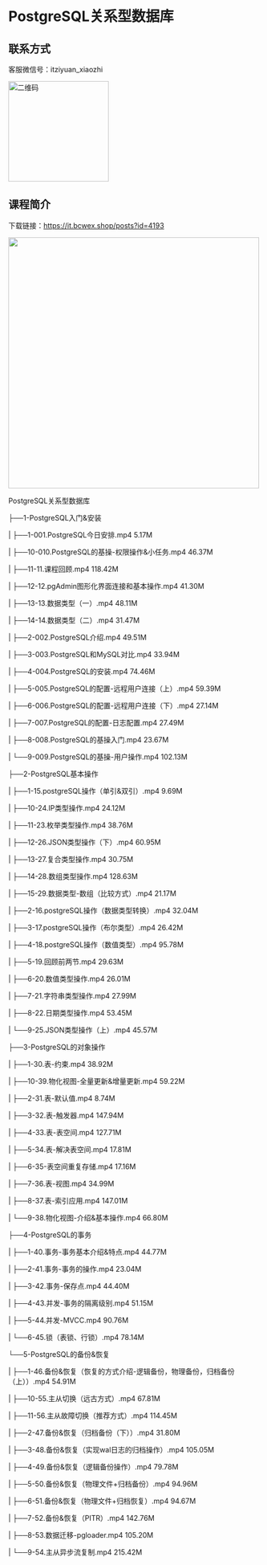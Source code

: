 # PostgreSQL关系型数据库

## 联系方式

客服微信号：itziyuan_xiaozhi

<img src="https://ziyuanyun.oss-cn-guangzhou.aliyuncs.com/common/20240614073449/666b82192834a.jpg" width="200" height="200" alt="二维码">

## 课程简介

下载链接：https://it.bcwex.shop/posts?id=4193

<img src="https://ziyuanyun.oss-cn-guangzhou.aliyuncs.com/yun/20240622073310/66760db64ef2a.jpg" width="500" alt="">

  PostgreSQL关系型数据库



 ├──1-PostgreSQL入门&amp;安装

 | ├──1-001.PostgreSQL今日安排.mp4 5.17M

 | ├──10-010.PostgreSQL的基操-权限操作&amp;小任务.mp4 46.37M

 | ├──11-11.课程回顾.mp4 118.42M

 | ├──12-12.pgAdmin图形化界面连接和基本操作.mp4 41.30M

 | ├──13-13.数据类型（一）.mp4 48.11M

 | ├──14-14.数据类型（二）.mp4 31.47M

 | ├──2-002.PostgreSQL介绍.mp4 49.51M

 | ├──3-003.PostgreSQL和MySQL对比.mp4 33.94M

 | ├──4-004.PostgreSQL的安装.mp4 74.46M

 | ├──5-005.PostgreSQL的配置-远程用户连接（上）.mp4 59.39M

 | ├──6-006.PostgreSQL的配置-远程用户连接（下）.mp4 27.14M

 | ├──7-007.PostgreSQL的配置-日志配置.mp4 27.49M

 | ├──8-008.PostgreSQL的基操入门.mp4 23.67M

 | └──9-009.PostgreSQL的基操-用户操作.mp4 102.13M

 ├──2-PostgreSQL基本操作

 | ├──1-15.postgreSQL操作（单引&amp;双引）.mp4 9.69M

 | ├──10-24.IP类型操作.mp4 24.12M

 | ├──11-23.枚举类型操作.mp4 38.76M

 | ├──12-26.JSON类型操作（下）.mp4 60.95M

 | ├──13-27.复合类型操作.mp4 30.75M

 | ├──14-28.数组类型操作.mp4 128.63M

 | ├──15-29.数据类型-数组（比较方式）.mp4 21.17M

 | ├──2-16.postgreSQL操作（数据类型转换）.mp4 32.04M

 | ├──3-17.postgreSQL操作（布尔类型）.mp4 26.42M

 | ├──4-18.postgreSQL操作（数值类型）.mp4 95.78M

 | ├──5-19.回顾前两节.mp4 29.63M

 | ├──6-20.数值类型操作.mp4 26.01M

 | ├──7-21.字符串类型操作.mp4 27.99M

 | ├──8-22.日期类型操作.mp4 53.45M

 | └──9-25.JSON类型操作（上）.mp4 45.57M

 ├──3-PostgreSQL的对象操作

 | ├──1-30.表-约束.mp4 38.92M

 | ├──10-39.物化视图-全量更新&amp;增量更新.mp4 59.22M

 | ├──2-31.表-默认值.mp4 8.74M

 | ├──3-32.表-触发器.mp4 147.94M

 | ├──4-33.表-表空间.mp4 127.71M

 | ├──5-34.表-解决表空间.mp4 17.81M

 | ├──6-35-表空间重复存储.mp4 17.16M

 | ├──7-36.表-视图.mp4 34.99M

 | ├──8-37.表-索引应用.mp4 147.01M

 | └──9-38.物化视图-介绍&amp;基本操作.mp4 66.80M

 ├──4-PostgreSQL的事务

 | ├──1-40.事务-事务基本介绍&amp;特点.mp4 44.77M

 | ├──2-41.事务-事务的操作.mp4 23.04M

 | ├──3-42.事务-保存点.mp4 44.40M

 | ├──4-43.并发-事务的隔离级别.mp4 51.15M

 | ├──5-44.并发-MVCC.mp4 90.76M

 | └──6-45.锁（表锁、行锁）.mp4 78.14M

 └──5-PostgreSQL的备份&amp;恢复

 | ├──1-46.备份&amp;恢复（恢复的方式介绍-逻辑备份，物理备份，归档备份（上））.mp4 54.91M

 | ├──10-55.主从切换（远古方式）.mp4 67.81M

 | ├──11-56.主从故障切换（推荐方式）.mp4 114.45M

 | ├──2-47.备份&amp;恢复（归档备份（下））.mp4 31.80M

 | ├──3-48.备份&amp;恢复（实现wal日志的归档操作）.mp4 105.05M

 | ├──4-49.备份&amp;恢复（逻辑备份操作）.mp4 79.78M

 | ├──5-50.备份&amp;恢复（物理文件+归档备份）.mp4 94.96M

 | ├──6-51.备份&amp;恢复（物理文件+归档恢复）.mp4 94.67M

 | ├──7-52.备份&amp;恢复（PITR）.mp4 142.76M

 | ├──8-53.数据迁移-pgloader.mp4 105.20M

 | └──9-54.主从异步流复制.mp4 215.42M

  